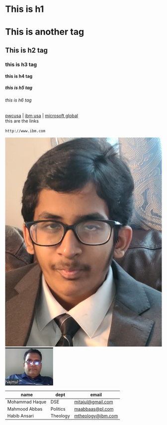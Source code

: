 <!-- this is comment-->
<h1>This is h1</h1>

# This is another tag
## This is h2 tag
### this is h3 tag
#### this is h4 tag
##### this is h5 tag
###### this is h6 tag

[ibm]: http://www.ibm.com
[microsoft]: http://www.microsoft.com
[amazon]: http://www.amazon.com
[google]: http://www.google.com
[netflix]: http://www.netflix.com
[uber]: http://www.uber.com
[pwc]: www.pwc.com

[pwcusa][pwc] | [ibm usa][ibm] | [microsoft global][microsoft]  
this are the links

`http://www.ibm.com`

![najmul](./image/najmulha.jpg)  
![mhaque](./image/mh.png)  

| name | dept | email
| --- | ----  | --- |
| Mohammad Haque | DSE | mitajul@gmail.com |
| Mahmood Abbas | Politics | maabbaas@pl.com |
| Habib Ansari | Theology | mtheology@ibm.com |
